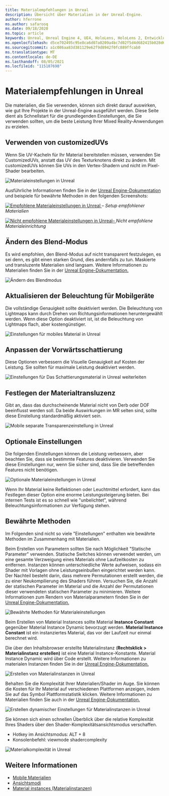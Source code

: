 ```yaml
---
title: Materialempfehlungen in Unreal
description: Übersicht über Materialien in der Unreal-Engine.
author: hferrone
ms.author: safarooq
ms.date: 09/18/2020
ms.topic: article
keywords: Unreal, Unreal Engine 4, UE4, HoloLens, HoloLens 2, Entwicklung, Materialien, Dokumentation, Leitfäden, Features, Hologramme, Spieleentwicklung, Mixed Reality-Headset, Windows Mixed Reality-Headset, Virtual Reality-Headset
ms.openlocfilehash: d5ce702495c95e8ca6d07a0209a4bc7d02f5d4d682415b028d63995e8910a7e6
ms.sourcegitcommit: a1c086aa83d381129e62f9d8942f0fc889ffcab0
ms.translationtype: MT
ms.contentlocale: de-DE
ms.lasthandoff: 08/05/2021
ms.locfileid: "115187698"
---
```

# <a name="material-recommendations-in-unreal"></a>Materialempfehlungen in Unreal

Die materialien, die Sie verwenden, können sich direkt darauf auswirken, wie gut Ihre Projekte in der Unreal-Engine ausgeführt werden. Diese Seite dient als Schnellstart für die grundlegenden Einstellungen, die Sie verwenden sollten, um die beste Leistung Ihrer Mixed Reality-Anwendungen zu erzielen.

## <a name="using-customizeduvs"></a>Verwenden von customizedUVs

Wenn Sie UV-Kacheln für Ihr Material bereitstellen müssen, verwenden Sie CustomizedUVs, anstatt das UV des Texturknotens direkt zu ändern. Mit customizedUVs können Sie UVs in den Vertex-Shadern und nicht im Pixel-Shader bearbeiten.

![Materialeinstellungen in Unreal](images/unreal-materials-img-01c.png)

Ausführliche Informationen finden Sie in der [Unreal Engine-Dokumentation](https://docs.unrealengine.com/Platforms/Mobile/Materials/index.html) und beispiele für bewährte Methoden in den folgenden Screenshots:

[ ![ Empfohlene Materialeinstellungen in ](images/unreal-materials-img-01.png) Unreal ](images/unreal-materials-img-01.png#lightbox) 
 *– Setup empfohlener Materialien*

[ ![ Nicht empfohlene Materialeinstellungen ](images/unreal-materials-img-01b.png) in Unreal– ](images/unreal-materials-img-01b.png#lightbox) 
 *Nicht empfohlene Materialeinrichtung*

## <a name="changing-blend-mode"></a>Ändern des Blend-Modus

Es wird empfohlen, den Blend-Modus auf nicht transparent festzulegen, es sei denn, es gibt einen starken Grund, dies andernfalls zu tun. Maskierte und transluzente Materialien sind langsam. Weitere Informationen zu Materialien finden Sie in der [Unreal Engine-Dokumentation.](https://docs.unrealengine.com/Platforms/Mobile/Materials/index.html)

![Ändern des Blendmodus](images/unreal-materials-img-02.jpg)

## <a name="updating-lighting-for-mobile"></a>Aktualisieren der Beleuchtung für Mobilgeräte

Die vollständige Genauigkeit sollte deaktiviert werden. Die Beleuchtung von Lightmaps kann durch Drehen von Richtungsinformationen heruntergewählt werden. Wenn diese Option deaktiviert ist, ist die Beleuchtung von Lightmaps flach, aber kostengünstiger.

![Einstellungen für mobiles Material in Unreal](images/unreal-materials-img-03.jpg)

## <a name="adjusting-forward-shading"></a>Anpassen der Vorwärtsschattierung

Diese Optionen verbessern die Visuelle Genauigkeit auf Kosten der Leistung. Sie sollten für maximale Leistung deaktiviert werden.

![Einstellungen für Das Schattierungsmaterial in Unreal weiterleiten](images/unreal-materials-img-04.jpg)

## <a name="setting-material-translucency"></a>Festlegen der Materialtransluzenz

Gibt an, dass das durchscheinende Material nicht von Derb oder DOF beeinflusst werden soll. Da beide Auswirkungen im MR selten sind, sollte diese Einstellung standardmäßig aktiviert sein.

![Mobile separate Transparenzeinstellung in Unreal](images/unreal-materials-img-05.jpg)

## <a name="optional-settings"></a>Optionale Einstellungen

Die folgenden Einstellungen können die Leistung verbessern, aber beachten Sie, dass sie bestimmte Features deaktivieren. Verwenden Sie diese Einstellungen nur, wenn Sie sicher sind, dass Sie die betreffenden Features nicht benötigen.

![Optionale Materialeinstellungen in Unreal](images/unreal-materials-img-06.jpg)

Wenn Ihr Material keine Reflektionen oder Leuchtmittel erfordert, kann das Festlegen dieser Option eine enorme Leistungssteigerung bieten. Bei internen Tests ist es so schnell wie "unbelichtet", während Beleuchtungsinformationen zur Verfügung stehen.

## <a name="best-practices"></a>Bewährte Methoden

Im Folgenden sind nicht so viele "Einstellungen" enthalten wie bewährte Methoden im Zusammenhang mit Materialien.

Beim Erstellen von Parametern sollten Sie nach Möglichkeit "Statische Parameter" verwenden. Statische Switches können verwendet werden, um eine gesamte Verzweigung eines Materials ohne Laufzeitkosten zu entfernen. Instanzen können unterschiedliche Werte aufweisen, sodass ein Shader mit Vorlagen ohne Leistungseinbußen eingerichtet werden kann. Der Nachteil besteht darin, dass mehrere Permutationen erstellt werden, die zu einer Neukompilierung des Shaders führen. Versuchen Sie, die Anzahl der statischen Parameter im Material und die Anzahl der Permutationen dieser verwendeten statischen Parameter zu minimieren. Weitere Informationen zum Rendern von Materialparametern finden Sie in der [Unreal Engine-Dokumentation.](https://docs.unrealengine.com/Engine/Rendering/Materials/ExpressionReference/Parameters/index.html#staticswitchparameter)

![Bewährte Methoden für Materialeinstellungen](images/unreal-materials-img-07.jpg)

Beim Erstellen von Material Instances sollte Material **Instance Constant** gegenüber Material Instance Dynamic bevorzugt werden. **Material Instance Constant** ist ein instanziertes Material, das vor der Laufzeit nur einmal berechnet wird.

Die über den Inhaltsbrowser erstellte Materialinstanz (**Rechtsklick > Materialinstanz erstellen)** ist eine Material Instance-Konstante. Material Instance Dynamic wird über Code erstellt. Weitere Informationen zu materialen Instanzen finden Sie in der [Unreal Engine-Dokumentation.](https://docs.unrealengine.com/Engine/Rendering/Materials/MaterialInstances/index.html)

![Erstellen von Materialinstanzen in Unreal](images/unreal-materials-img-08.png)

Behalten Sie die Komplexität Ihrer Materialien/Shader im Auge. Sie können die Kosten für Ihr Material auf verschiedenen Plattformen anzeigen, indem Sie auf das Symbol Plattformstatistik klicken. Weitere Informationen zu Materialien finden Sie auch in der [Unreal Engine-Dokumentation.](https://docs.unrealengine.com/Platforms/Mobile/Materials/index.html)

![Erstellen dynamischer Einstellungen für Materialinstanzen in Unreal](images/unreal-materials-img-09.png)

Sie können sich einen schnellen Überblick über die relative Komplexität [](https://docs.unrealengine.com/Engine/UI/LevelEditor/Viewports/ViewModes/index.html)Ihres Shaders über den Shader-Komplexitätsansichtsmodus verschaffen.

* Hotkey im Ansichtsmodus: ALT + 8
* Konsolenbefehl: viewmode shadercomplexity

![Materialkomplexität in Unreal](images/unreal-materials-img-10.png)

## <a name="see-also"></a>Weitere Informationen
* [Mobile Materialien](https://docs.unrealengine.com/Platforms/Mobile/Materials/index.html)
* [Ansichtsmodi](https://docs.unrealengine.com/Engine/UI/LevelEditor/Viewports/ViewModes/index.html)
* [Material instances (Materialinstanzen)](https://docs.unrealengine.com/Engine/Rendering/Materials/MaterialInstances/index.html)
